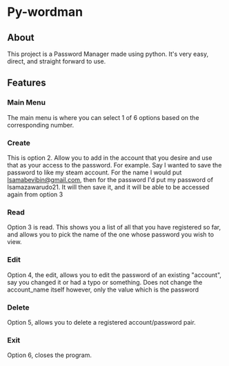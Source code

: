 # Py-wordman

## About
This project is a Password Manager made using python. It's very easy, direct, and straight forward to use. 

## Features
### Main Menu
The main menu is where you can select 1 of 6 options based on the corresponding number.


### Create
This is option 2. Allow you to add in the account that you desire and use that as your access to the password. For example. Say I wanted to save the password to like my steam account. For the name I would put Isamabevibin@gmail.com, then for the password I'd put my password of Isamazawarudo21. It will then save it, and it will be able to be accessed again from option 3

### Read
Option 3 is read. This shows you a list of all that you have registered so far, and allows you to pick the name of the one whose password you wish to view.

### Edit
Option 4, the edit, allows you to edit the password of an existing "account", say you changed it or had a typo or something. Does not change the account_name itself however, only the value which is the password

### Delete
Option 5, allows you to delete a registered account/password pair.

### Exit
Option 6, closes the program.
